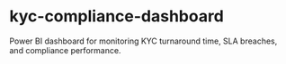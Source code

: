 # kyc-compliance-dashboard
Power BI dashboard for monitoring KYC turnaround time, SLA breaches, and compliance performance.
